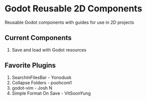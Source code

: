 # Godot Reusable 2D Components
Reusable Godot components with guides for use in 2D projects

## Current Components
1. Save and load with Godot resources

## Favorite Plugins
1. SearchInFilesBar - Yonodusk
2. Collapse Folders - poohcom1
3. godot-vim - Josh N
4. Simple Format On Save - VitSoonYung
